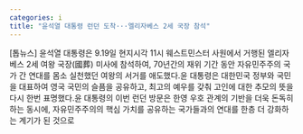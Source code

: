 ```yaml
---
categories: i
title: "윤석열 대통령 런던 도착···엘리자베스 2세 국장 참석"
---
```

[톱뉴스] 윤석열 대통령은 9.19일 현지시각 11시 웨스트민스터 사원에서 거행된 엘리자베스 2세 여왕 국장(國葬) 미사에 참석하여, 70년간의 재위 기간 동안 자유민주주의 국가 간 연대를 몸소 실천했던 여왕의 서거를 애도했다.윤 대통령은 대한민국 정부와 국민을 대표하여 영국 국민의 슬픔을 공유하고, 최고의 예우를 갖춰 고인에 대한 추모의 뜻을 다시 한번 표명했다.윤 대통령의 이번 런던 방문은 한영 우호 관계의 기반을 더욱 돈독히 하는 동시에, 자유민주주의의 핵심 가치를 공유하는 국가들과의 연대를 한층 더 강화하는 계기가 된 것으로